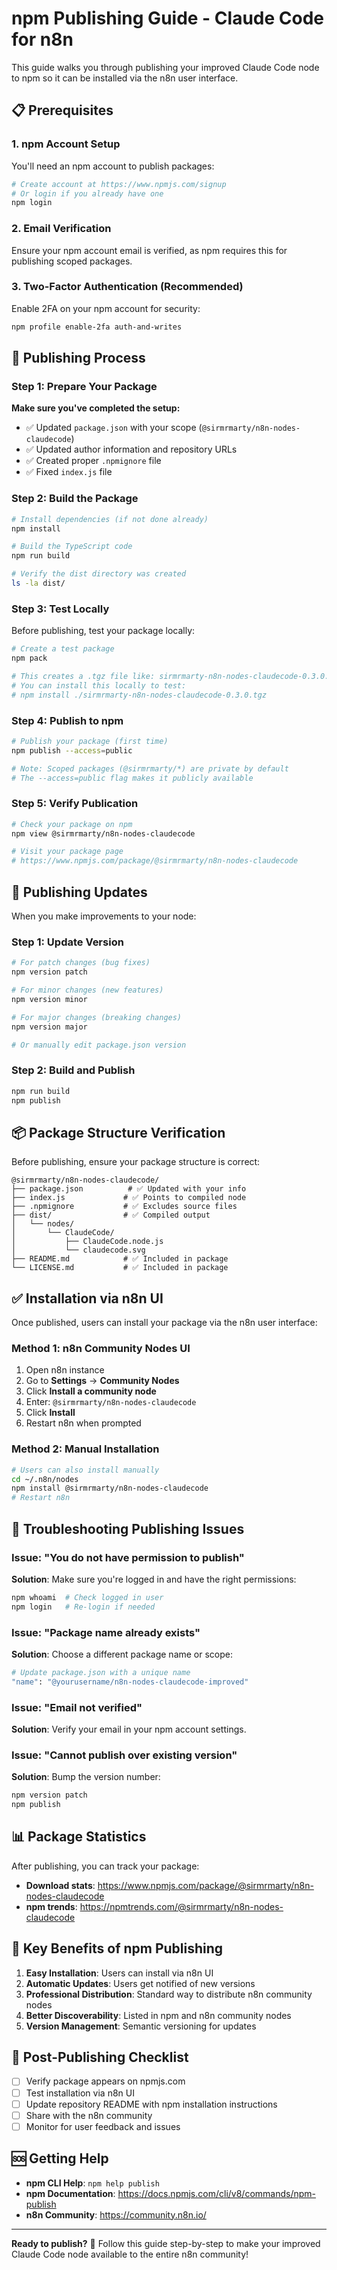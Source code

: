 # npm Publishing Guide - Claude Code for n8n

This guide walks you through publishing your improved Claude Code node to npm so it can be installed via the n8n user interface.

## 📋 Prerequisites

### 1. npm Account Setup
You'll need an npm account to publish packages:

```bash
# Create account at https://www.npmjs.com/signup
# Or login if you already have one
npm login
```

### 2. Email Verification
Ensure your npm account email is verified, as npm requires this for publishing scoped packages.

### 3. Two-Factor Authentication (Recommended)
Enable 2FA on your npm account for security:

```bash
npm profile enable-2fa auth-and-writes
```

## 🚀 Publishing Process

### Step 1: Prepare Your Package

**Make sure you've completed the setup:**
- ✅ Updated `package.json` with your scope (`@sirmrmarty/n8n-nodes-claudecode`)
- ✅ Updated author information and repository URLs
- ✅ Created proper `.npmignore` file
- ✅ Fixed `index.js` file

### Step 2: Build the Package

```bash
# Install dependencies (if not done already)
npm install

# Build the TypeScript code
npm run build

# Verify the dist directory was created
ls -la dist/
```

### Step 3: Test Locally

Before publishing, test your package locally:

```bash
# Create a test package
npm pack

# This creates a .tgz file like: sirmrmarty-n8n-nodes-claudecode-0.3.0.tgz
# You can install this locally to test:
# npm install ./sirmrmarty-n8n-nodes-claudecode-0.3.0.tgz
```

### Step 4: Publish to npm

```bash
# Publish your package (first time)
npm publish --access=public

# Note: Scoped packages (@sirmrmarty/*) are private by default
# The --access=public flag makes it publicly available
```

### Step 5: Verify Publication

```bash
# Check your package on npm
npm view @sirmrmarty/n8n-nodes-claudecode

# Visit your package page
# https://www.npmjs.com/package/@sirmrmarty/n8n-nodes-claudecode
```

## 🔄 Publishing Updates

When you make improvements to your node:

### Step 1: Update Version

```bash
# For patch changes (bug fixes)
npm version patch

# For minor changes (new features)
npm version minor

# For major changes (breaking changes)
npm version major

# Or manually edit package.json version
```

### Step 2: Build and Publish

```bash
npm run build
npm publish
```

## 📦 Package Structure Verification

Before publishing, ensure your package structure is correct:

```
@sirmrmarty/n8n-nodes-claudecode/
├── package.json          # ✅ Updated with your info
├── index.js             # ✅ Points to compiled node
├── .npmignore           # ✅ Excludes source files
├── dist/                # ✅ Compiled output
│   └── nodes/
│       └── ClaudeCode/
│           ├── ClaudeCode.node.js
│           └── claudecode.svg
├── README.md            # ✅ Included in package
└── LICENSE.md           # ✅ Included in package
```

## ✅ Installation via n8n UI

Once published, users can install your package via the n8n user interface:

### Method 1: n8n Community Nodes UI

1. Open n8n instance
2. Go to **Settings** → **Community Nodes**
3. Click **Install a community node**
4. Enter: `@sirmrmarty/n8n-nodes-claudecode`
5. Click **Install**
6. Restart n8n when prompted

### Method 2: Manual Installation

```bash
# Users can also install manually
cd ~/.n8n/nodes
npm install @sirmrmarty/n8n-nodes-claudecode
# Restart n8n
```

## 🔧 Troubleshooting Publishing Issues

### Issue: "You do not have permission to publish"

**Solution**: Make sure you're logged in and have the right permissions:
```bash
npm whoami  # Check logged in user
npm login   # Re-login if needed
```

### Issue: "Package name already exists"

**Solution**: Choose a different package name or scope:
```bash
# Update package.json with a unique name
"name": "@yourusername/n8n-nodes-claudecode-improved"
```

### Issue: "Email not verified"

**Solution**: Verify your email in your npm account settings.

### Issue: "Cannot publish over existing version"

**Solution**: Bump the version number:
```bash
npm version patch
npm publish
```

## 📊 Package Statistics

After publishing, you can track your package:

- **Download stats**: https://www.npmjs.com/package/@sirmrmarty/n8n-nodes-claudecode
- **npm trends**: https://npmtrends.com/@sirmrmarty/n8n-nodes-claudecode

## 🎯 Key Benefits of npm Publishing

1. **Easy Installation**: Users can install via n8n UI
2. **Automatic Updates**: Users get notified of new versions
3. **Professional Distribution**: Standard way to distribute n8n community nodes
4. **Better Discoverability**: Listed in npm and n8n community nodes
5. **Version Management**: Semantic versioning for updates

## 📝 Post-Publishing Checklist

- [ ] Verify package appears on npmjs.com
- [ ] Test installation via n8n UI
- [ ] Update repository README with npm installation instructions
- [ ] Share with the n8n community
- [ ] Monitor for user feedback and issues

## 🆘 Getting Help

- **npm CLI Help**: `npm help publish`
- **npm Documentation**: https://docs.npmjs.com/cli/v8/commands/npm-publish
- **n8n Community**: https://community.n8n.io/

---

**Ready to publish?** 🚀 Follow this guide step-by-step to make your improved Claude Code node available to the entire n8n community!